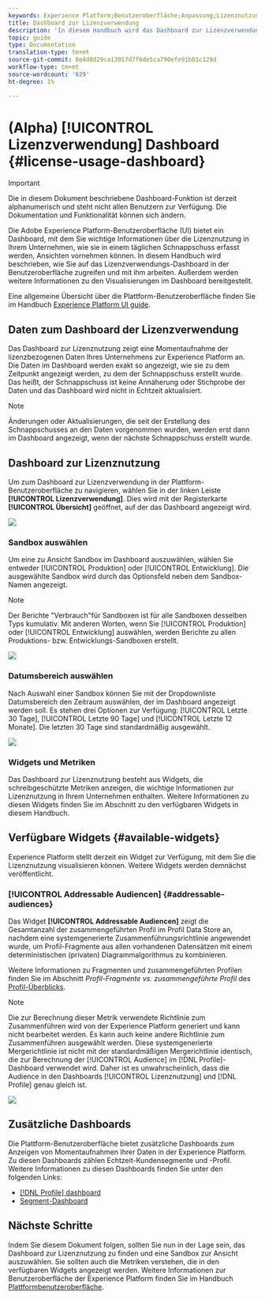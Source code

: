 ```yaml
---
keywords: Experience Platform;Benutzeroberfläche;Anpassung;Lizenznutzung Dashboard;Dashboard;Lizenzverwendung;Berechtigungen;Verbrauch
title: Dashboard zur Lizenzverwendung
description: 'In diesem Handbuch wird das Dashboard zur Lizenzverwendung in der Adobe Experience Platform-Benutzeroberfläche beschrieben. '
topic: guide
type: Documentation
translation-type: tm+mt
source-git-commit: 8e4d8d29ca13017d7f6de5ca790efe91b01c129d
workflow-type: tm+mt
source-wordcount: '629'
ht-degree: 1%

---
```



# (Alpha) [!UICONTROL Lizenzverwendung] Dashboard {#license-usage-dashboard}

>[!IMPORTANT]
>
>Die in diesem Dokument beschriebene Dashboard-Funktion ist derzeit alphanumerisch und steht nicht allen Benutzern zur Verfügung. Die Dokumentation und Funktionalität können sich ändern.

Die Adobe Experience Platform-Benutzeroberfläche (UI) bietet ein Dashboard, mit dem Sie wichtige Informationen über die Lizenznutzung in Ihrem Unternehmen, wie sie in einem täglichen Schnappschuss erfasst werden, Ansichten vornehmen können. In diesem Handbuch wird beschrieben, wie Sie auf das Lizenzverwendungs-Dashboard in der Benutzeroberfläche zugreifen und mit ihm arbeiten. Außerdem werden weitere Informationen zu den Visualisierungen im Dashboard bereitgestellt.

Eine allgemeine Übersicht über die Plattform-Benutzeroberfläche finden Sie im Handbuch [Experience Platform UI guide](ui-guide.md).

## Daten zum Dashboard der Lizenzverwendung

Das Dashboard zur Lizenznutzung zeigt eine Momentaufnahme der lizenzbezogenen Daten Ihres Unternehmens zur Experience Platform an. Die Daten im Dashboard werden exakt so angezeigt, wie sie zu dem Zeitpunkt angezeigt werden, zu dem der Schnappschuss erstellt wurde. Das heißt, der Schnappschuss ist keine Annäherung oder Stichprobe der Daten und das Dashboard wird nicht in Echtzeit aktualisiert.

>[!NOTE]
>
>Änderungen oder Aktualisierungen, die seit der Erstellung des Schnappschusses an den Daten vorgenommen wurden, werden erst dann im Dashboard angezeigt, wenn der nächste Schnappschuss erstellt wurde.

## Dashboard zur Lizenznutzung

Um zum Dashboard zur Lizenzverwendung in der Plattform-Benutzeroberfläche zu navigieren, wählen Sie in der linken Leiste **[!UICONTROL Lizenzverwendung]**. Dies wird mit der Registerkarte **[!UICONTROL Übersicht]** geöffnet, auf der das Dashboard angezeigt wird.

![](images/license-usage-dashboard/dashboard-overview.png)

### Sandbox auswählen

Um eine zu Ansicht Sandbox im Dashboard auszuwählen, wählen Sie entweder [!UICONTROL Produktion] oder [!UICONTROL Entwicklung]. Die ausgewählte Sandbox wird durch das Optionsfeld neben dem Sandbox-Namen angezeigt.

>[!NOTE]
>
>Der Berichte &quot;Verbrauch&quot;für Sandboxen ist für alle Sandboxen desselben Typs kumulativ. Mit anderen Worten, wenn Sie [!UICONTROL Produktion] oder [!UICONTROL Entwicklung] auswählen, werden Berichte zu allen Produktions- bzw. Entwicklungs-Sandboxen erstellt.

![](images/license-usage-dashboard/select-sandbox.png)

### Datumsbereich auswählen

Nach Auswahl einer Sandbox können Sie mit der Dropdownliste Datumsbereich den Zeitraum auswählen, der im Dashboard angezeigt werden soll. Es stehen drei Optionen zur Verfügung: [!UICONTROL Letzte 30 Tage], [!UICONTROL Letzte 90 Tage] und [!UICONTROL Letzte 12 Monate]. Die letzten 30 Tage sind standardmäßig ausgewählt.

![](images/license-usage-dashboard/select-date-range.png)

### Widgets und Metriken

Das Dashboard zur Lizenznutzung besteht aus Widgets, die schreibgeschützte Metriken anzeigen, die wichtige Informationen zur Lizenznutzung in Ihrem Unternehmen enthalten. Weitere Informationen zu diesen Widgets finden Sie im Abschnitt zu den verfügbaren Widgets in diesem Handbuch.

## Verfügbare Widgets {#available-widgets}

Experience Platform stellt derzeit ein Widget zur Verfügung, mit dem Sie die Lizenznutzung visualisieren können. Weitere Widgets werden demnächst veröffentlicht.

### [!UICONTROL Addressable Audiencen] {#addressable-audiences}

Das Widget **[!UICONTROL Addressable Audiencen]** zeigt die Gesamtanzahl der zusammengeführten Profil im Profil Data Store an, nachdem eine systemgenerierte Zusammenführungsrichtlinie angewendet wurde, um Profil-Fragmente aus allen vorhandenen Datensätzen mit einem deterministischen (privaten) Diagrammalgorithmus zu kombinieren.

Weitere Informationen zu Fragmenten und zusammengeführten Profilen finden Sie im Abschnitt *Profil-Fragmente vs. zusammengeführte Profil* des [Profil-Überblicks](../profile/home.md).

>[!NOTE]
>
>Die zur Berechnung dieser Metrik verwendete Richtlinie zum Zusammenführen wird von der Experience Platform generiert und kann nicht bearbeitet werden. Es kann auch keine andere Richtlinie zum Zusammenführen ausgewählt werden. Diese systemgenerierte Mergerichtlinie ist nicht mit der standardmäßigen Mergerichtlinie identisch, die zur Berechnung der [!UICONTROL Audience] im [!DNL Profile]-Dashboard verwendet wird. Daher ist es unwahrscheinlich, dass die Audience in den Dashboards [!UICONTROL Lizenznutzung] und [!DNL Profile] genau gleich ist.

![](images/license-usage-dashboard/addressable-audiences.png)

## Zusätzliche Dashboards

Die Plattform-Benutzeroberfläche bietet zusätzliche Dashboards zum Anzeigen von Momentaufnahmen Ihrer Daten in der Experience Platform. Zu diesen Dashboards zählen Echtzeit-Kundensegmente und -Profil. Weitere Informationen zu diesen Dashboards finden Sie unter den folgenden Links:

* [[!DNL Profile] dashboard](../profile/ui/profile-dashboard.md)
* [Segment-Dashboard](../segmentation/ui/segment-dashboard.md)

## Nächste Schritte

Indem Sie diesem Dokument folgen, sollten Sie nun in der Lage sein, das Dashboard zur Lizenznutzung zu finden und eine Sandbox zur Ansicht auszuwählen. Sie sollten auch die Metriken verstehen, die in den verfügbaren Widgets angezeigt werden. Weitere Informationen zur Benutzeroberfläche der Experience Platform finden Sie im Handbuch [Plattformbenutzeroberfläche](ui-guide.md).